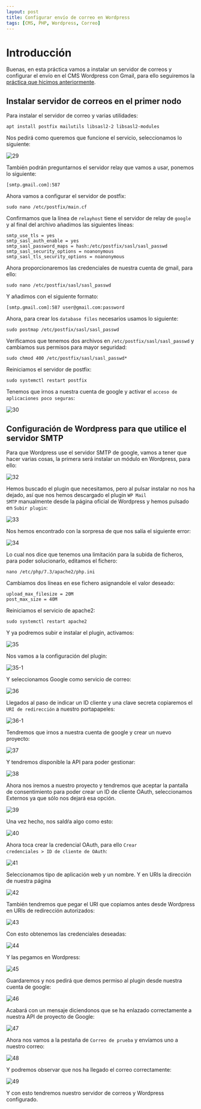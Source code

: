 ```yaml
---
layout: post
title: Configurar envío de correo en Wordpress
tags: [CMS, PHP, Wordpress, Correo]
---
```

# Introducción

Buenas, en esta práctica vamos a instalar un servidor de correos y configurar el envío en el CMS Wordpress con Gmail, para ello seguiremos la [práctica que hicimos anteriormente](https://acabe10.github.io/2021-02-21-Instalaci%C3%B3n-CMS-Wordpress/).

## Instalar servidor de correos en el primer nodo

Para instalar el servidor de correo y varias utilidades:

~~~
apt install postfix mailutils libsasl2-2 libsasl2-modules
~~~

Nos pedirá como queremos que funcione el servicio, seleccionamos lo siguiente:

![29](/assets/img/posts/wordpress-correo/29.png)

También podrán preguntarnos el servidor relay que vamos a usar, ponemos lo siguiente:

~~~
[smtp.gmail.com]:587
~~~

Ahora vamos a configurar el servidor de postfix:

~~~
sudo nano /etc/postfix/main.cf
~~~

Confirmamos que la línea de <code>relayhost</code> tiene el servidor de relay de <code>google</code> y al final del archivo añadimos las siguientes líneas:

~~~
smtp_use_tls = yes
smtp_sasl_auth_enable = yes
smtp_sasl_password_maps = hash:/etc/postfix/sasl/sasl_passwd
smtp_sasl_security_options = noanonymous
smtp_sasl_tls_security_options = noanonymous
~~~

Ahora proporcionaremos las credenciales de nuestra cuenta de gmail, para ello:

~~~
sudo nano /etc/postfix/sasl/sasl_passwd
~~~

Y añadimos con el siguiente formato:

~~~
[smtp.gmail.com]:587 user@gmail.com:password
~~~

Ahora, para crear los <code>database files</code> necesarios usamos lo siguiente:

~~~
sudo postmap /etc/postfix/sasl/sasl_passwd
~~~

Verificamos que tenemos dos archivos en <code>/etc/postfix/sasl/sasl_passwd</code> y cambiamos sus permisos para mayor seguridad:

~~~
sudo chmod 400 /etc/postfix/sasl/sasl_passwd*
~~~

Reiniciamos el servidor de postfix:

~~~
sudo systemctl restart postfix
~~~

Tenemos que irnos a nuestra cuenta de google y activar el <code>acceso de aplicaciones poco seguras</code>:

![30](/assets/img/posts/wordpress-correo/30.png)

## Configuración de Wordpress para que utilice el servidor SMTP

Para que Wordpress use el servidor SMTP de google, vamos a tener que hacer varias cosas, la primera será instalar un módulo en Wordpress, para ello:

![32](/assets/img/posts/wordpress-correo/32.png)

Hemos buscado el plugin que necesitamos, pero al pulsar instalar no nos ha dejado, así que nos hemos descargado el plugin <code>WP Mail SMTP</code> manualmente desde la página oficial de Wordpress y hemos pulsado en <code>Subir plugin</code>:

![33](/assets/img/posts/wordpress-correo/33.png)

Nos hemos encontrado con la sorpresa de que nos salía el siguiente error:

![34](/assets/img/posts/wordpress-correo/34.png)

Lo cual nos dice que tenemos una limitación para la subida de ficheros, para poder solucionarlo, editamos el fichero:

~~~
nano /etc/php/7.3/apache2/php.ini
~~~

Cambiamos dos líneas en ese fichero asignandole el valor deseado:

~~~
upload_max_filesize = 20M
post_max_size = 40M
~~~

Reiniciamos el servicio de apache2:

~~~
sudo systemctl restart apache2
~~~

Y ya podremos subir e instalar el plugin, activamos:

![35](/assets/img/posts/wordpress-correo/35.png)

Nos vamos a la configuración del plugin:

![35-1](/assets/img/posts/wordpress-correo/35-1.png)

Y seleccionamos Google como servicio de correo:

![36](/assets/img/posts/wordpress-correo/36.png)

Llegados al paso de indicar un ID cliente y una clave secreta copiaremos el <code>URI de redirección</code> a nuestro portapapeles:

![36-1](/assets/img/posts/wordpress-correo/36-1.png)

Tendremos que irnos a nuestra cuenta de google y crear un nuevo proyecto:

![37](/assets/img/posts/wordpress-correo/37.png)

Y tendremos disponible la API para poder gestionar:

![38](/assets/img/posts/wordpress-correo/38.png)

Ahora nos iremos a nuestro proyecto y tendremos que aceptar la pantalla de consentimiento para poder crear un ID de cliente OAuth, seleccionamos Externos ya que sólo nos dejará esa opción.

![39](/assets/img/posts/wordpress-correo/39.png)

Una vez hecho, nos saldŕa algo como esto:

![40](/assets/img/posts/wordpress-correo/40.png)

Ahora toca crear la credencial OAuth, para ello <code>Crear credenciales > ID de cliente de OAuth</code>:

![41](/assets/img/posts/wordpress-correo/41.png)

Seleccionamos tipo de aplicación web y un nombre. Y en URIs la dirección de nuestra página

![42](/assets/img/posts/wordpress-correo/42.png)

También tendremos que pegar el URI que copiamos antes desde Wordpress en URIs de redirección autorizados:

![43](/assets/img/posts/wordpress-correo/43.png)

Con esto obtenemos las credenciales deseadas:

![44](/assets/img/posts/wordpress-correo/44.png)

Y las pegamos en Wordpress:

![45](/assets/img/posts/wordpress-correo/45.png)

Guardaremos y nos pedirá que demos permiso al plugin desde nuestra cuenta de google:

![46](/assets/img/posts/wordpress-correo/46.png)

Acabará con un mensaje diciendonos que se ha enlazado correctamente a nuestra API de proyecto de Google:

![47](/assets/img/posts/wordpress-correo/47.png)

Ahora nos vamos a la pestaña de <code>Correo de prueba</code> y envíamos uno a nuestro correo:

![48](/assets/img/posts/wordpress-correo/48.png)

Y podremos observar que nos ha llegado el correo correctamente:

![49](/assets/img/posts/wordpress-correo/49.png)

Y con esto tendremos nuestro servidor de correos y Wordpress configurado.